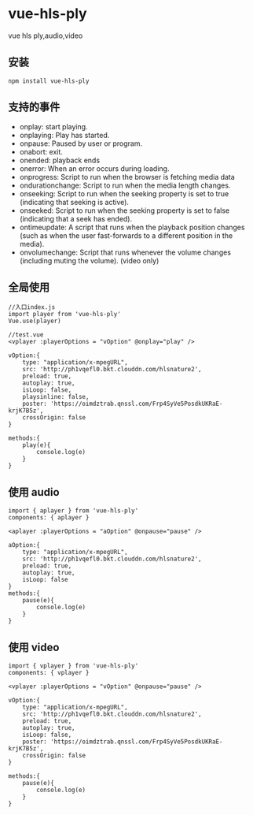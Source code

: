 # vue-hls-ply

vue hls ply,audio,video

## 安装

```
npm install vue-hls-ply
```

## 支持的事件

- onplay: start playing.
- onplaying: Play has started.
- onpause: Paused by user or program.
- onabort: exit.
- onended: playback ends
- onerror: When an error occurs during loading.
- onprogress: Script to run when the browser is fetching media data
- ondurationchange: Script to run when the media length changes.
- onseeking: Script to run when the seeking property is set to true (indicating that seeking is active).
- onseeked: Script to run when the seeking property is set to false (indicating that a seek has ended).
- ontimeupdate: A script that runs when the playback position changes (such as when the user fast-forwards to a different position in the media).
- onvolumechange: Script that runs whenever the volume changes (including muting the volume). (video only)

## 全局使用

```
//入口index.js
import player from 'vue-hls-ply'
Vue.use(player)

//test.vue
<vplayer :playerOptions = "vOption" @onplay="play" />

vOption:{
    type: "application/x-mpegURL",
    src: 'http://ph1vqefl0.bkt.clouddn.com/hlsnature2',
    preload: true,
    autoplay: true,
    isLoop: false,
    playsinline: false,
    poster: 'https://oimdztrab.qnssl.com/Frp4SyVe5PosdkUKRaE-krjK7B5z',
    crossOrigin: false
}

methods:{
    play(e){
        console.log(e)
    }
}
```

## 使用 audio

```
import { aplayer } from 'vue-hls-ply'
components: { aplayer }

<aplayer :playerOptions = "aOption" @onpause="pause" />

aOption:{
    type: "application/x-mpegURL",
    src: 'http://ph1vqefl0.bkt.clouddn.com/hlsnature2',
    preload: true,
    autoplay: true,
    isLoop: false
}
methods:{
    pause(e){
        console.log(e)
    }
}
```

## 使用 video

```
import { vplayer } from 'vue-hls-ply'
components: { vplayer }

<vplayer :playerOptions = "vOption" @onpause="pause" />

vOption:{
    type: "application/x-mpegURL",
    src: 'http://ph1vqefl0.bkt.clouddn.com/hlsnature2',
    preload: true,
    autoplay: true,
    isLoop: false,
    poster: 'https://oimdztrab.qnssl.com/Frp4SyVe5PosdkUKRaE-krjK7B5z',
    crossOrigin: false
}

methods:{
    pause(e){
        console.log(e)
    }
}
```
